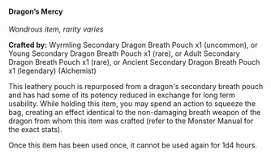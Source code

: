 #### Dragon’s Mercy
_Wondrous item, rarity varies_

**Crafted by:** Wyrmling Secondary Dragon Breath Pouch x1 (uncommon), or Young Secondary Dragon Breath Pouch x1 (rare), or Adult Secondary Dragon Breath Pouch x1 (rare), or Ancient Secondary Dragon Breath Pouch x1 (legendary) (Alchemist)

This leathery pouch is repurposed from a dragon's secondary breath pouch and has had some of its potency reduced in exchange for long term usability. While holding this item, you may spend an action to squeeze the bag, creating an effect identical to the non-damaging breath weapon of the dragon from whom this item was crafted (refer to the Monster Manual for the exact stats).

Once this item has been used once, it cannot be used again for 1d4 hours.